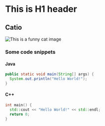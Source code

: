 # This is H1 header 

## Catio

![This is a funny cat image](https://github.com/user-attachments/assets/ee30ac78-2fa8-4c06-8f59-b58ab13b2efc)

### Some code snippets

#### Java 
``` java
public static void main(String[] args) {
  System.out.println("Hello World!");
}
```
#### C++
``` cpp
int main() {
  std::cout << "Hello World!" << std::endl;
  return 0;
}
```

